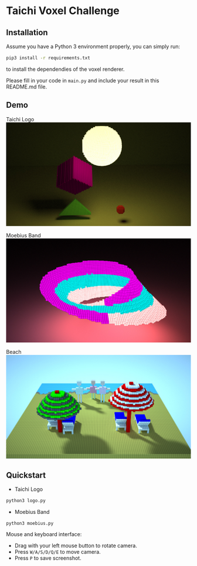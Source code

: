 # Taichi Voxel Challenge

## Installation

Assume you have a Python 3 environment properly, you can simply run:

```sh
pip3 install -r requirements.txt
```

to install the dependendies of the voxel renderer.

Please fill in your code in `main.py` and include your result in this README.md file.

## Demo
Taichi Logo
![](./images/logo1.jpg)

Moebius Band
![](./images/moebius1.jpg)

Beach
![](./images/beach1.jpg)

## Quickstart
* Taichi Logo
```sh
python3 logo.py
```
* Moebius Band
```
python3 moebius.py
```

Mouse and keyboard interface:

+ Drag with your left mouse button to rotate camera.
+ Press `W/A/S/D/Q/E` to move camera.
+ Press `P` to save screenshot.

